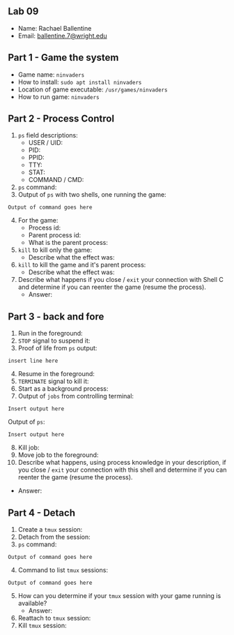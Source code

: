 ## Lab 09

- Name: Rachael Ballentine
- Email: ballentine.7@wright.edu

## Part 1 - Game the system

- Game name: `ninvaders`
- How to install: `sudo apt install ninvaders`
- Location of game executable: `/usr/games/ninvaders`
- How to run game: `ninvaders`

## Part 2 - Process Control

1. `ps` field descriptions:
   - USER / UID:
   - PID:
   - PPID:
   - TTY:
   - STAT:
   - COMMAND / CMD:
2. `ps` command:
3. Output of `ps` with two shells, one running the game:
```
Output of command goes here
```
4. For the game:
   - Process id: 
   - Parent process id: 
   - What is the parent process: 
5. `kill` to kill only the game:
   - Describe what the effect was: 
6. `kill` to kill the game and it's parent process: 
   - Describe what the effect was:
7. Describe what happens if you close / `exit` your connection with Shell C and determine if you can reenter the game (resume the process).
   - Answer: 

## Part 3 - back and fore

1. Run in the foreground: 
2. `STOP` signal to suspend it: 
3. Proof of life from `ps` output:
```
insert line here
```
4. Resume in the foreground:
5. `TERMINATE` signal to kill it: 
6. Start as a background process: 
7. Output of `jobs` from controlling terminal:
```
Insert output here
```
Output of `ps`:
```
Insert output here
```
8. Kill job:
9. Move job to the foreground: 
10. Describe what happens, using process knowledge in your description, if you close / `exit` your connection with this shell and determine if you can reenter the game (resume the process).
   - Answer: 

## Part 4 - Detach

1. Create a `tmux` session:
2. Detach from the session:
3. `ps` command:
```
Output of command goes here
```
4. Command to list `tmux` sessions:
```
Output of command goes here
```
5. How can you determine if your `tmux` session with your game running is available?
   - Answer: 
7. Reattach to `tmux` session:
8. Kill `tmux` session: 
